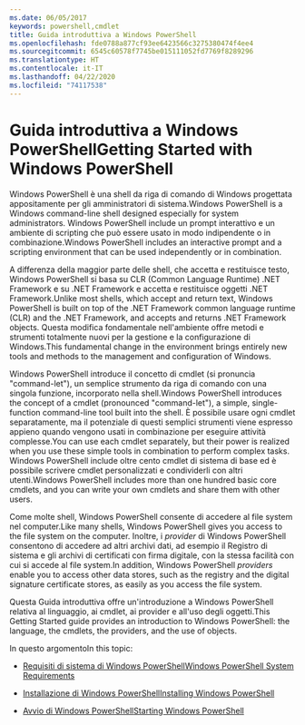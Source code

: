 ```yaml
---
ms.date: 06/05/2017
keywords: powershell,cmdlet
title: Guida introduttiva a Windows PowerShell
ms.openlocfilehash: fde0788a877cf93ee6423566c3275380474f4ee4
ms.sourcegitcommit: 6545c60578f7745be015111052fd7769f8289296
ms.translationtype: HT
ms.contentlocale: it-IT
ms.lasthandoff: 04/22/2020
ms.locfileid: "74117538"
---
```

# <a name="getting-started-with-windows-powershell"></a><span data-ttu-id="8611c-103">Guida introduttiva a Windows PowerShell</span><span class="sxs-lookup"><span data-stu-id="8611c-103">Getting Started with Windows PowerShell</span></span>
<span data-ttu-id="8611c-104">Windows PowerShell è una shell da riga di comando di Windows progettata appositamente per gli amministratori di sistema.</span><span class="sxs-lookup"><span data-stu-id="8611c-104">Windows PowerShell is a Windows command-line shell designed especially for system administrators.</span></span> <span data-ttu-id="8611c-105">Windows PowerShell include un prompt interattivo e un ambiente di scripting che può essere usato in modo indipendente o in combinazione.</span><span class="sxs-lookup"><span data-stu-id="8611c-105">Windows PowerShell includes an interactive prompt and a scripting environment that can be used independently or in combination.</span></span>

<span data-ttu-id="8611c-106">A differenza della maggior parte delle shell, che accetta e restituisce testo, Windows PowerShell si basa su CLR (Common Language Runtime) .NET Framework e su .NET Framework e accetta e restituisce oggetti .NET Framework.</span><span class="sxs-lookup"><span data-stu-id="8611c-106">Unlike most shells, which accept and return text, Windows PowerShell is built on top of the .NET Framework common language runtime (CLR) and the .NET Framework, and accepts and returns .NET Framework objects.</span></span> <span data-ttu-id="8611c-107">Questa modifica fondamentale nell'ambiente offre metodi e strumenti totalmente nuovi per la gestione e la configurazione di Windows.</span><span class="sxs-lookup"><span data-stu-id="8611c-107">This fundamental change in the environment brings entirely new tools and methods to the management and configuration of Windows.</span></span>

<span data-ttu-id="8611c-108">Windows PowerShell introduce il concetto di cmdlet (si pronuncia "command-let"), un semplice strumento da riga di comando con una singola funzione, incorporato nella shell.</span><span class="sxs-lookup"><span data-stu-id="8611c-108">Windows PowerShell introduces the concept of a cmdlet (pronounced "command-let"), a simple, single-function command-line tool built into the shell.</span></span> <span data-ttu-id="8611c-109">È possibile usare ogni cmdlet separatamente, ma il potenziale di questi semplici strumenti viene espresso appieno quando vengono usati in combinazione per eseguire attività complesse.</span><span class="sxs-lookup"><span data-stu-id="8611c-109">You can use each cmdlet separately, but their power is realized when you use these simple tools in combination to perform complex tasks.</span></span> <span data-ttu-id="8611c-110">Windows PowerShell include oltre cento cmdlet di sistema di base ed è possibile scrivere cmdlet personalizzati e condividerli con altri utenti.</span><span class="sxs-lookup"><span data-stu-id="8611c-110">Windows PowerShell includes more than one hundred basic core cmdlets, and you can write your own cmdlets and share them with other users.</span></span>

<span data-ttu-id="8611c-111">Come molte shell, Windows PowerShell consente di accedere al file system nel computer.</span><span class="sxs-lookup"><span data-stu-id="8611c-111">Like many shells, Windows PowerShell gives you access to the file system on the computer.</span></span> <span data-ttu-id="8611c-112">Inoltre, i *provider* di Windows PowerShell consentono di accedere ad altri archivi dati, ad esempio il Registro di sistema e gli archivi di certificati con firma digitale, con la stessa facilità con cui si accede al file system.</span><span class="sxs-lookup"><span data-stu-id="8611c-112">In addition, Windows PowerShell *providers* enable you to access other data stores, such as the registry and the digital signature certificate stores, as easily as you access the file system.</span></span>

<span data-ttu-id="8611c-113">Questa Guida introduttiva offre un'introduzione a Windows PowerShell relativa al linguaggio, ai cmdlet, ai provider e all'uso degli oggetti.</span><span class="sxs-lookup"><span data-stu-id="8611c-113">This Getting Started guide provides an introduction to Windows PowerShell: the language, the cmdlets, the providers, and the use of objects.</span></span>

<span data-ttu-id="8611c-114">In questo argomento</span><span class="sxs-lookup"><span data-stu-id="8611c-114">In this topic:</span></span>

- [<span data-ttu-id="8611c-115">Requisiti di sistema di Windows PowerShell</span><span class="sxs-lookup"><span data-stu-id="8611c-115">Windows PowerShell System Requirements</span></span>](../install/Windows-PowerShell-System-Requirements.md)

- [<span data-ttu-id="8611c-116">Installazione di Windows PowerShell</span><span class="sxs-lookup"><span data-stu-id="8611c-116">Installing Windows PowerShell</span></span>](../install/Installing-Windows-PowerShell.md)

- [<span data-ttu-id="8611c-117">Avvio di Windows PowerShell</span><span class="sxs-lookup"><span data-stu-id="8611c-117">Starting Windows PowerShell</span></span>](Starting-Windows-PowerShell.md)
